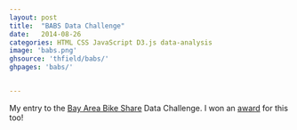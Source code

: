 ```yaml
---
layout: post
title:  "BABS Data Challenge"
date:   2014-08-26
categories: HTML CSS JavaScript D3.js data-analysis
image: 'babs.png'
ghsource: 'thfield/babs/'
ghpages: 'babs/'


---
```

My entry to the [Bay Area Bike Share](http://www.bayareabikeshare.com/) Data Challenge.  I won an [award](http://www.bayareabikeshare.com/datachallenge-2014) for this too!
